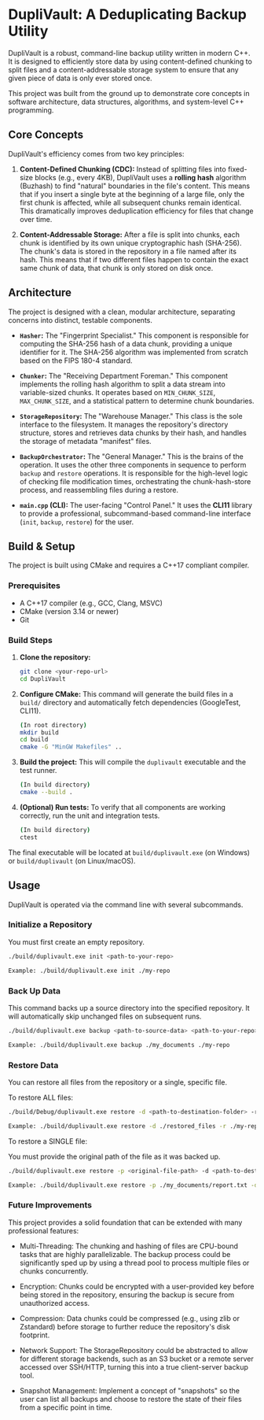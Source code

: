 # DupliVault: A Deduplicating Backup Utility

DupliVault is a robust, command-line backup utility written in modern C++. It is designed to efficiently store data by using content-defined chunking to split files and a content-addressable storage system to ensure that any given piece of data is only ever stored once.

This project was built from the ground up to demonstrate core concepts in software architecture, data structures, algorithms, and system-level C++ programming.

## Core Concepts

DupliVault's efficiency comes from two key principles:

1.  **Content-Defined Chunking (CDC):** Instead of splitting files into fixed-size blocks (e.g., every 4KB), DupliVault uses a **rolling hash** algorithm (Buzhash) to find "natural" boundaries in the file's content. This means that if you insert a single byte at the beginning of a large file, only the first chunk is affected, while all subsequent chunks remain identical. This dramatically improves deduplication efficiency for files that change over time.

2.  **Content-Addressable Storage:** After a file is split into chunks, each chunk is identified by its own unique cryptographic hash (SHA-256). The chunk's data is stored in the repository in a file named after its hash. This means that if two different files happen to contain the exact same chunk of data, that chunk is only stored on disk once.

## Architecture

The project is designed with a clean, modular architecture, separating concerns into distinct, testable components.

* **`Hasher`:** The "Fingerprint Specialist." This component is responsible for computing the SHA-256 hash of a data chunk, providing a unique identifier for it. The SHA-256 algorithm was implemented from scratch based on the FIPS 180-4 standard.

* **`Chunker`:** The "Receiving Department Foreman." This component implements the rolling hash algorithm to split a data stream into variable-sized chunks. It operates based on `MIN_CHUNK_SIZE`, `MAX_CHUNK_SIZE`, and a statistical pattern to determine chunk boundaries.

* **`StorageRepository`:** The "Warehouse Manager." This class is the sole interface to the filesystem. It manages the repository's directory structure, stores and retrieves data chunks by their hash, and handles the storage of metadata "manifest" files.

* **`BackupOrchestrator`:** The "General Manager." This is the brains of the operation. It uses the other three components in sequence to perform `backup` and `restore` operations. It is responsible for the high-level logic of checking file modification times, orchestrating the chunk-hash-store process, and reassembling files during a restore.

* **`main.cpp` (CLI):** The user-facing "Control Panel." It uses the **CLI11** library to provide a professional, subcommand-based command-line interface (`init`, `backup`, `restore`) for the user.

## Build & Setup

The project is built using CMake and requires a C++17 compliant compiler.

### Prerequisites

* A C++17 compiler (e.g., GCC, Clang, MSVC)
* CMake (version 3.14 or newer)
* Git

### Build Steps

1.  **Clone the repository:**
    ```bash
    git clone <your-repo-url>
    cd DupliVault
    ```

2.  **Configure CMake:**
    This command will generate the build files in a `build/` directory and automatically fetch dependencies (GoogleTest, CLI11).
    ```bash
    (In root directory)
    mkdir build
    cd build
    cmake -G "MinGW Makefiles" ..
    ```

3.  **Build the project:**
    This will compile the `duplivault` executable and the test runner.
    ```bash
    (In build directory)
    cmake --build .
    ```

4.  **(Optional) Run tests:**
    To verify that all components are working correctly, run the unit and integration tests.
    ```bash
    (In build directory)
    ctest 
    ```

The final executable will be located at `build/duplivault.exe` (on Windows) or `build/duplivault` (on Linux/macOS).

## Usage

DupliVault is operated via the command line with several subcommands.

### Initialize a Repository

You must first create an empty repository.

```bash
./build/duplivault.exe init <path-to-your-repo>

Example: ./build/duplivault.exe init ./my-repo

```

### Back Up Data

This command backs up a source directory into the specified repository. It will automatically skip unchanged files on subsequent runs.

```bash
./build/duplivault.exe backup <path-to-source-data> <path-to-your-repo>

Example: ./build/duplivault.exe backup ./my_documents ./my-repo
```
### Restore Data

You can restore all files from the repository or a single, specific file.

To restore ALL files:

```bash
./build/Debug/duplivault.exe restore -d <path-to-destination-folder> -r <path-to-your-repo>

Example: ./build/duplivault.exe restore -d ./restored_files -r ./my-repo
```
To restore a SINGLE file:

You must provide the original path of the file as it was backed up.

```bash
./build/duplivault.exe restore -p <original-file-path> -d <path-to-destination-folder> -r <path-to-your-repo>

Example: ./build/duplivault.exe restore -p ./my_documents/report.txt -d ./restored_files -r ./my-repo
```

### Future Improvements

This project provides a solid foundation that can be extended with many professional features:

- Multi-Threading: The chunking and hashing of files are CPU-bound tasks that are highly parallelizable. The backup process could be significantly sped up by using a thread pool to process multiple files or chunks concurrently.

- Encryption: Chunks could be encrypted with a user-provided key before being stored in the repository, ensuring the backup is secure from unauthorized access.

- Compression: Data chunks could be compressed (e.g., using zlib or Zstandard) before storage to further reduce the repository's disk footprint.

- Network Support: The StorageRepository could be abstracted to allow for different storage backends, such as an S3 bucket or a remote server accessed over SSH/HTTP, turning this into a true client-server backup tool.

- Snapshot Management: Implement a concept of "snapshots" so the user can list all backups and choose to restore the state of their files from a specific point in time.